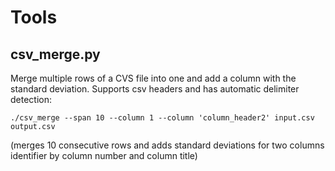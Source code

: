 # Tools

## csv_merge.py

Merge multiple rows of a CVS file into one and add a column with the standard deviation.
Supports csv headers and has automatic delimiter detection:

```
./csv_merge --span 10 --column 1 --column 'column_header2' input.csv output.csv
```
(merges 10 consecutive rows and adds standard deviations for two columns identifier by column number and column title)
